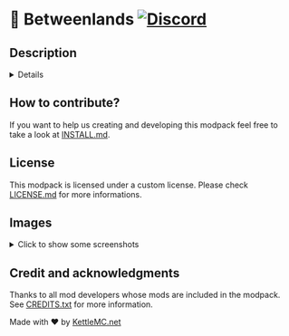 # 🦗 Betweenlands [![Discord](https://img.shields.io/discord/719284014283751425.svg?logo=discord&logoWidth=18&colorB=7289DA)](https://discord.gg/f9P9HEj)
## Description
<details>
This modpack is based on the Betweenlands and Vampirism but also contains many other mods, an ingame guide, many QoL changes, new textures and many changed recipes.

Features:
- Removed most vanilla items, retextured most of the remaining ones
- Most modded items are renamed, retextured or remodeled to fit into the Betweenlands
- Plug-And-Play for new mods`*`
- No need to visit the overworld, everything can be achieved in the Betweenlands
- Many QoL mods such as FenceJumper, WallJump, Gravestone and Xaero's (Mini)Map
- Ingame guide for all the changes made to the mods

`*`Most simple mods can just be thrown into the mods folder and should have their recipes changed.
</details>

## How to contribute?
If you want to help us creating and developing this modpack feel free to take a look at <a href="INSTALL.md">INSTALL.md</a>.

## License
This modpack is licensed under a custom license. Please check <a href="LICENSE.md">LICENSE.md</a> for more informations.

## Images

<details>
<summary>Click to show some screenshots</summary>
<img src="https://i.ibb.co/vVmcm8r/2022-01-04-21-36-58.png" alt="Screenshot" width="640"/>
<img src="https://i.ibb.co/z4KVWV9/2022-01-04-22-00-35.png" alt="Screenshot" width="640"/>
<img src="https://i.ibb.co/d5j9Ftr/2022-01-04-22-00-43.png" alt="Screenshot" width="640"/>
<img src="https://i.ibb.co/1nRw8QC/2022-01-04-22-01-22.png" alt="Screenshot" width="640"/>
<img src="https://i.ibb.co/M8DvW9k/2022-01-04-22-02-42.png" alt="Screenshot" width="640"/>
<img src="https://i.ibb.co/DQLQzWp/2022-01-04-22-03-04.png" alt="Screenshot" width="640"/>
<img src="https://i.ibb.co/wSWJgYx/2022-01-04-22-03-59.png" alt="Screenshot" width="640"/>
<img src="https://i.ibb.co/m6nbMf0/2022-01-04-22-04-50.png" alt="Screenshot" width="640"/>
<img src="https://i.ibb.co/vvM67t8/2022-01-04-22-06-58.png" alt="Screenshot" width="640"/>

</details>

## Credit and acknowledgments
Thanks to all mod developers whose mods are included in the modpack.
See <a href="CREDITS.txt">CREDITS.txt</a> for more information.

Made with &#x2764; by <a href="https://KettleMC.net">KettleMC.net</a>
